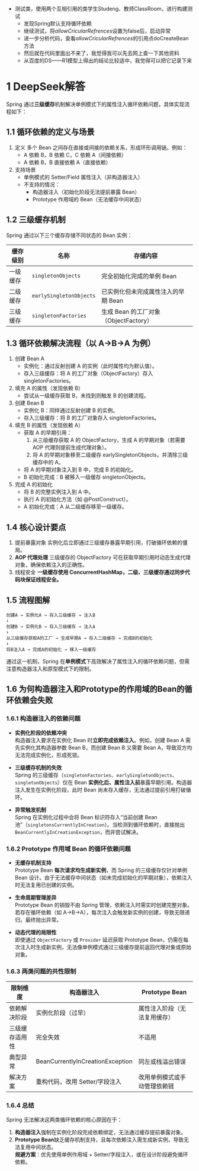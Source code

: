 + 测试类，使用两个互相引用的类学生Studeng、教师ClassRoom，进行构建测试
	+ 发现Spring默认支持循环依赖
	+ 继续测试，将*allowCricularRefrences*设置为false后，启动异常
	+ 进一步分析代码，查看*allowCricularRefrences*的引用点doCreateBean方法
	+ 然后就在代码里面出不来了，我觉得我可以先去网上查一下其他资料
	+ 从百度的DS——R1模型上得出的结论比较适中，我觉得可以把它记录下来
# 1 DeepSeek解答
Spring 通过‌**三级缓存**机制‌解决单例模式下的属性注入循环依赖问题，具体实现流程如下：
## 1.1 循环依赖的定义与场景
1. 定义‌
多个 Bean 之间存在直接或间接的依赖关系，形成环形调用链。例如：
	+  A 依赖 B，B 依赖 C，C 依赖 A（间接依赖）
	+  A 依赖 B，B 直接依赖 A（直接依赖）‌
2. 支持场景‌
	+ 单例模式‌的 ‌Setter/Field 属性注入‌（非构造器注入）‌
	- 不支持的情况‌：
		- 构造器注入（初始化阶段无法提前暴露 Bean）‌
		- Prototype 作用域的 Bean（无法缓存中间状态）‌

## 1.2 三级缓存机制

Spring 通过以下三个缓存存储不同状态的 Bean 实例：

| 缓存级别   | 名称                      | 存储内容                           |
| ------ | ----------------------- | ------------------------------ |
| ‌一级缓存‌ | `singletonObjects`      | 完全初始化完成的单例 Bean                |
| ‌二级缓存  | `earlySingletonObjects` | 已实例化但未完成属性注入的早期 Bean           |
| ‌三级缓存  | `singletonFactories`    | 生成 Bean 的工厂对象（ObjectFactory） ‌ |
## 1.3 循环依赖解决流程（以 A→B→A 为例）
1. 创建 Bean A‌
	+ 实例化‌：通过反射创建 A 的实例（此时属性均为默认值）。
	+  存入三级缓存‌：将 A 的工厂对象（ObjectFactory）存入 singletonFactories‌。
2. 填充 A 的属性（发现依赖 B）‌
	- 尝试从一级缓存获取 B，未找到则触发 B 的创建流程‌。
3. 创建 Bean B‌
	- 实例化 B‌：同样通过反射创建 B 的实例。
	- 存入三级缓存‌：将 B 的工厂对象存入 singletonFactories‌。
4. 填充 B 的属性（发现依赖 A）‌
	- 获取 A 的早期引用‌：
		1. 从三级缓存获取 A 的 ObjectFactory，生成 A 的早期对象（若需要 AOP 代理则提前生成代理对象）。
		2. 将 A 的早期对象移至二级缓存 earlySingletonObjects，并清除三级缓存中的 A‌。
	- 将 A 的早期对象注入到 B 中，完成 B 的初始化。
	- B 初始化完成‌：B 被移入一级缓存 singletonObjects‌。
5. 完成 A 的初始化‌
	- 将 B 的完整实例注入到 A 中。
	- 执行 A 的初始化方法（如 @PostConstruct）。
	- A 初始化完成‌：A 从二级缓存移至一级缓存‌。
## 1.4 核心设计要点
1. 提前暴露对象‌
	实例化后立即通过三级缓存暴露早期引用，打破循环依赖的僵局‌。
2. **AOP 代理处理**‌
	三级缓存的 ObjectFactory 可在获取早期引用时动态生成代理对象，确保依赖注入的正确性‌。
3. 线程安全‌
	**一级缓存使用 ConcurrentHashMap，二级、三级缓存通过同步代码块保证线程安全‌。**
## 1.5 流程图解
```
创建A → 实例化A → 存入三级缓存 → 注入B  
↓  
创建B → 实例化B → 存入三级缓存 → 注入A  
↓  
从三级缓存获取A的工厂 → 生成早期A → 存入二级缓存 → 完成B的初始化  
↓  
将B注入A → 完成A的初始化 → 移入一级缓存  
```
通过这一机制，Spring 在**单例模式**下高效解决了属性注入的循环依赖问题，但需注意构造器注入和原型模式下的限制‌。

## 1.6 为何构造器注入和Prototype的作用域的Bean的循环依赖会失败
### 1.6.1 构造器注入的依赖问题
-   **实例化阶段的依赖冲突**  
    构造器注入要求在实例化 Bean 时**立即完成依赖注入**。例如，创建 Bean A 需先实例化其构造器参数 Bean B，而创建 Bean B 又需要 Bean A，导致双方均无法完成实例化，形成死锁。
    
-   **三级缓存机制的失效**  
    Spring 的三级缓存（`singletonFactories`、`earlySingletonObjects`、`singletonObjects`）仅在 Bean **实例化后、属性注入前**暴露早期引用。构造器注入发生在实例化阶段，此时 Bean 尚未存入缓存，无法通过提前引用打破循环。
    
-   **异常触发机制**  
    Spring 在实例化过程中会将 Bean 标识符存入“当前创建 Bean 池”（`singletonsCurrentlyInCreation`）。当检测到循环依赖时，直接抛出 `BeanCurrentlyInCreationException`，而非尝试解决。
### 1.6.2 Prototype 作用域 Bean 的循环依赖问题
-   **无缓存机制支持**  
    Prototype Bean **每次请求均生成新实例**，而 Spring 的三级缓存仅针对单例 Bean 设计。由于无法缓存中间状态（如未完成初始化的早期对象），依赖注入时无法复用已创建的实例。
    
-   **生命周期管理差异**  
    Prototype Bean 的销毁不由 Spring 管理，依赖注入时需实时创建完整对象。若存在循环依赖（如 A→B→A），每次注入会触发新实例的创建，导致无限递归，最终抛出异常。
    
-   **动态代理的局限性**  
    即使通过 `ObjectFactory` 或 `Provider` 延迟获取 Prototype Bean，仍需在每次注入时生成新实例，无法像单例模式通过三级缓存提前返回代理对象或原始对象。

### 1.6.3 两类问题的共性限制

| 限制维度    | 构造器注入                            | Prototype Bean |
| ------- | -------------------------------- | -------------- |
| 依赖解决阶段  | 实例化阶段（过早）                        | 属性注入阶段（无法复用缓存） |
| 三级缓存适用性 | 完全失效                             | 不适用            |
| 典型异常    | BeanCurrentlyInCreationException | 同左或栈溢出错误       |
| 解决方案    | 重构代码，改用 Setter/字段注入              | 改用单例模式或手动管理依赖链 |
### 1.6.4 总结

Spring 无法解决这两类循环依赖的核心原因在于：
1.  **构造器注入**强制在实例化阶段完成依赖绑定，无法通过缓存提前暴露对象。
2.  **Prototype Bean**缺乏缓存机制支持，且每次依赖注入需生成新实例，导致无法复用中间状态。  
    **规避方案**：优先使用单例作用域 + Setter/字段注入，或在设计阶段避免循环依赖。
